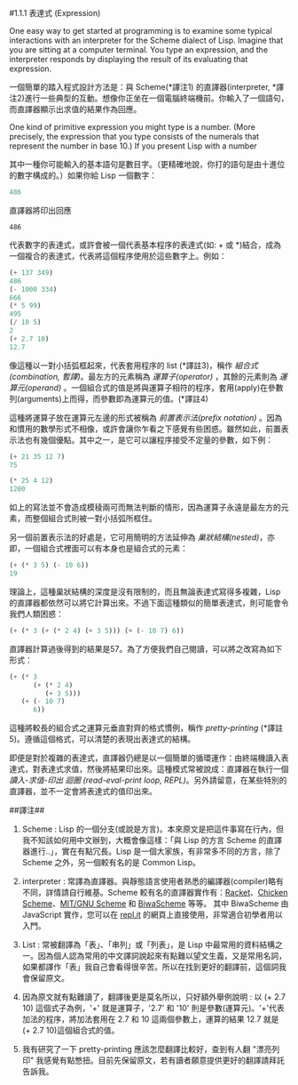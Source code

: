 #1.1.1 表達式 (Expression)

One easy way to get started at programming is to examine some typical interactions with an interpreter for the Scheme dialect of Lisp. Imagine that you are sitting at a computer terminal. You type an expression, and the interpreter responds by displaying the result of its evaluating that expression.

一個簡單的踏入程式設計方法是：與 Scheme(\*譯注1) 的直譯器(interpreter, \*譯注2)進行一些典型的互動。想像你正坐在一個電腦終端機前。你輸入了一個語句，而直譯器顯示出求值的結果作為回應。

One kind of primitive expression you might type is a number. (More precisely, the expression that you type consists of the numerals that represent the number in base 10.) If you present Lisp with a number

其中一種你可能輸入的基本語句是數目字。（更精確地說，你打的語句是由十進位的數字構成的。）如果你給 Lisp 一個數字：

``` scheme
486
```
直譯器將印出回應
```
486
```

代表數字的表達式，或許會被一個代表基本程序的表達式(如: + 或 \*)結合，成為一個複合的表達式，代表將這個程序使用於這些數字上。例如：

``` scheme
(+ 137 349)
486
(- 1000 334)
666
(* 5 99)
495
(/ 10 5)
2
(+ 2.7 10)
12.7
```

像這種以一對小括弧框起來，代表套用程序的 list (\*譯註3)，稱作 *組合式(combination, 暫譯)*。最左方的元素稱為 *運算子(operator)* ，其餘的元素則為 *運算元(operand)* 。一個組合式的值是將與運算子相符的程序，套用(apply)在參數列(arguments)上而得，而參數即為運算元的值。(\*譯註4)

這種將運算子放在運算元左邊的形式被稱為 *前置表示法(prefix notation)* 。因為和慣用的數學形式不相像，或許會讓你乍看之下感覺有些困惑。雖然如此，前置表示法也有幾個優點。其中之一，是它可以讓程序接受不定量的參數，如下例：
``` scheme
(+ 21 35 12 7)
75

(* 25 4 12)
1200
```

如上的寫法並不會造成模稜兩可而無法判斷的情形，因為運算子永遠是最左方的元素，而整個組合式則被一對小括弧所框住。

另一個前置表示法的好處是，它可用簡明的方法延伸為 *巢狀結構(nested)*，亦即，一個組合式裡面可以有本身也是組合式的元素：
``` scheme
(+ (* 3 5) (- 10 6))
19
```

理論上，這種巢狀結構的深度是沒有限制的，而且無論表達式寫得多複雜，Lisp 的直譯器都依然可以將它計算出來。不過下面這種類似的簡單表達式，則可能會令我們人類困惑：

```scheme
(+ (* 3 (+ (* 2 4) (+ 3 5))) (+ (- 10 7) 6))
```

直譯器計算過後得到的結果是57。為了方便我們自己閱讀，可以將之改寫為如下形式：

```scheme
(+ (* 3
      (+ (* 2 4)
         (+ 3 5)))
   (+ (- 10 7)
      6))
```

這種將較長的組合式之運算元垂直對齊的格式慣例，稱作 *pretty-printing* (\*譯註5)。遵循這個格式，可以清楚的表現出表達式的結構。

即便是對於複雜的表達式，直譯器仍總是以一個簡單的循環運作：由終端機讀入表達式，對表達式求值，然後將結果印出來。這種模式常被說成：直譯器在執行一個 *讀入-求值-印出 迴圈 (read-eval-print loop, REPL)*。另外請留意，在某些特別的直譯器，並不一定會將表達式的值印出來。


##譯注##
1. Scheme : Lisp 的一個分支(或說是方言)。本來原文是把這件事寫在行內，但我不知該如何用中文辦到，大概會像這樣：「與 Lisp 的方言 Scheme 的直譯器進行..」，實在有點冗長。Lisp 是一個大家族，有非常多不同的方言，除了 Scheme 之外，另一個較有名的是 Common Lisp。

2. interpreter : 常譯為直譯器。與靜態語言使用者熟悉的編譯器(compiler)略有不同，詳情請自行維基。Scheme 較有名的直譯器實作有：[Racket](http://racket-lang.org/)、[Chicken Scheme](http://www.call-cc.org/)、[MIT/GNU Scheme](http://www.gnu.org/software/mit-scheme/) 和 [BiwaScheme](http://biwascheme.github.io/) 等等。
其中 BiwaScheme 由 JavaScript 實作，您可以在 [repl.it](http://repl.it/) 的網頁上直接使用，非常適合初學者用以入門。

3. List : 常被翻譯為「表」、「串列」或「列表」，是 Lisp 中最常用的資料結構之一。因為個人認為常用的中文譯詞說起來有點難以望文生義，又是常用名詞，如果都譯作「表」我自己會看得很辛苦。所以在找到更好的翻譯前，這個詞我會保留原文。

4. 因為原文就有點難讀了，翻譯後更是莫名所以，只好額外舉例說明 : 以 (+ 2.7 10) 這個式子為例，'+' 就是運算子，'2.7' 和 '10' 則是參數(運算元)。'+'代表加法的程序，將加法套用在 2.7 和 10 這兩個參數上，運算的結果 12.7 就是  (+ 2.7 10)這個組合式的值。

5. 我有研究了一下 pretty-printing 應該怎麼翻譯比較好，查到有人翻 "漂亮列印" 我感覺有點憋扭。目前先保留原文，若有讀者願意提供更好的翻譯請拜託告訴我。
